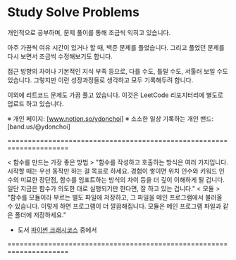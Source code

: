 # Study Solve Problems

개인적으로 공부하며, 문제 풀이를 통해 조금씩 익히고 있습니다.

아주 가끔씩 여유 시간이 있거나 할 때, 백준 문제를 풀었습니다.
그리고 풀었던 문제를 다시 보면서 조금씩 수정해보기도 합니다.

접근 방향의 차이나 기본적인 지식 부족 등으로, 다를 수도, 틀릴 수도, 서툴러 보일 수도 있습니다.
그렇지만 이런 성장과정들로 생각하고 모두 기록해두려 합니다.

이외에 리트코드 문제도 가끔 풀고 있습니다. 이것은 LeetCode 리포지터리에 별도로 업로드 하고 있습니다.

※ 개인 페이지: [www.notion.so/ydonchoi]
※ 소소한 일상 기록하는 개인 밴드:  [band.us/@ydonchoi]

=====================================================================

< 함수를 만드는 가장 좋은 방법 >
"함수를 작성하고 호출하는 방식은 여러 가지입니다. 시작할 때는 우선 동작만 하는 걸 목표로 하세요. 경험이 쌓이면 위치 인수와 키워드 인수의 미묘한 장단점, 함수를 임포트하는 방식의 차이 등을 더 깊이 이해하게 될 겁니다. 일단 지금은 함수가 의도한 대로 실행되기만 한다면, 잘 하고 있는 겁니다."
< 모듈 >
"함수를 모듈이라 부르는 별도 파일에 저장하고, 그 파일을 메인 프로그램에서 불러올 수 있습니다. 이렇게 하면 프로그램이 더 깔끔해집니다. 모듈은 메인 프로그램 파일과 같은 폴더에 저장하세요."

- 도서 [파이썬 크래시코스](2023) 중에서

=====================================================================
